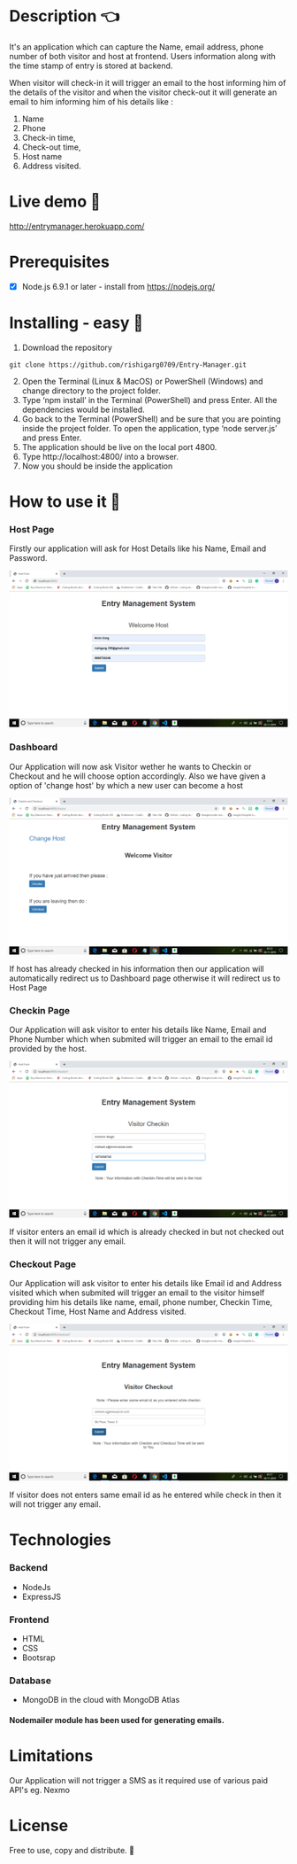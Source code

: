 # Description 👈
It's an application which can capture the Name, email address, phone number of both visitor and host at frontend.
Users information along with the time stamp of entry is stored at backend.

When visitor will check-in it will trigger an email to the host informing him of the details of the visitor and when the visitor check-out it will generate an email to him informing him of his details like : 
1. Name
2. Phone
3. Check-in time,
4. Check-out time,
5. Host name
6. Address visited.

# Live demo 🚀
http://entrymanager.herokuapp.com/

# Prerequisites
- [x] Node.js 6.9.1 or later - install from https://nodejs.org/  

# Installing - easy 🔌
1.	Download the repository
```
git clone https://github.com/rishigarg0709/Entry-Manager.git
```
2.	Open the Terminal (Linux & MacOS) or PowerShell (Windows) and change directory to the project folder.
3.	Type ‘npm install’ in the Terminal (PowerShell) and press Enter. All the dependencies would be installed.
4.	Go back to the Terminal (PowerShell) and be sure that you are pointing inside the project folder. To open the application, type ‘node server.js’ and press Enter.
5.	The application should be live on the local port 4800.  
6.	Type http://localhost:4800/ into a browser.
7.	Now you should be inside the application

# How to use it 📖
### Host Page

Firstly our application will ask for Host Details like his Name, Email and Password.

![Dashboard](https://github.com/rishigarg0709/Entry-Manager/blob/master/Readme_images/Host.png)

### Dashboard

Our Application will now ask Visitor wether he wants to Checkin or Checkout and he will choose option accordingly.
Also we have given a option of 'change host' by which a new user can become a host 

![Dashboard](https://github.com/rishigarg0709/Entry-Manager/blob/master/Readme_images/Dashboard.png)

If host has already checked in his information then our application will automatically redirect us to Dashboard page otherwise it will redirect us to Host Page

### Checkin Page

Our Application will ask visitor to enter his details like Name, Email and Phone Number which when submited will trigger an email to the email id provided by the host.

![Dashboard](https://github.com/rishigarg0709/Entry-Manager/blob/master/Readme_images/Checkin.png)

If visitor enters an email id which is already checked in but not checked out then it will not trigger any email.

### Checkout Page

Our Application will ask visitor to enter his details like Email id and Address visited which when submited will trigger an email to the visitor himself providing him his details like name, email, phone number, Checkin Time, Checkout Time, Host Name and Address visited.

![Dashboard](https://github.com/rishigarg0709/Entry-Manager/blob/master/Readme_images/Checkout.png)

If visitor does not enters same email id as he entered while check in then it will not trigger any email.

# Technologies

### Backend
- NodeJs
- ExpressJS

### Frontend 
- HTML
- CSS
- Bootsrap

### Database
- MongoDB in the cloud with MongoDB Atlas

#### Nodemailer module has been used for generating emails.

# Limitations
Our Application will not trigger a SMS as it required use of various paid API's eg. Nexmo

# License 
Free to use, copy and distribute. :money_with_wings:



